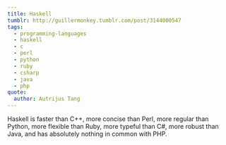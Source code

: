 ```yaml
---
title: Haskell
tumblr: http://guillermonkey.tumblr.com/post/3144000547
tags:
  - programming-languages
  - haskell
  - c
  - perl
  - python
  - ruby
  - csharp
  - java
  - php
quote:
  author: Autrijus Tang
---
```


Haskell is faster than C++, more concise than Perl, more regular than Python, more flexible than Ruby, more typeful than C#, more robust than Java, and has absolutely nothing in common with PHP.
